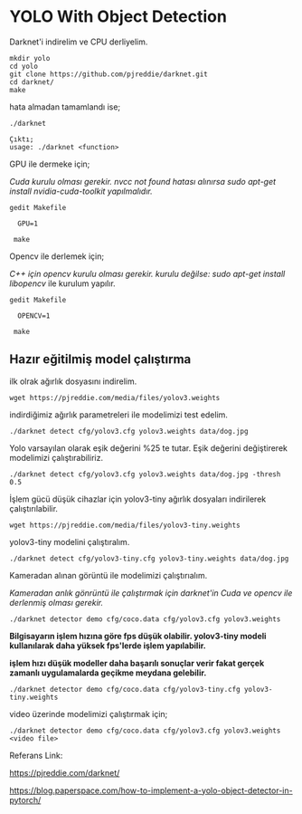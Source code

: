 # YOLO With Object Detection

Darknet'i indirelim ve CPU derliyelim.

    mkdir yolo
    cd yolo
    git clone https://github.com/pjreddie/darknet.git
    cd darknet/
    make

hata almadan tamamlandı ise;
  
    ./darknet
    
    Çıktı;
    usage: ./darknet <function>

GPU ile dermeke için;

*Cuda kurulu olması gerekir. nvcc not found hatası alınırsa sudo apt-get install nvidia-cuda-toolkit yapılmalıdır.*

    gedit Makefile 
    
      GPU=1
      
     make
     
Opencv ile derlemek için;

*C++ için opencv kurulu olması gerekir. kurulu değilse: sudo apt-get install libopencv* ile kurulum yapılır.

    gedit Makefile 
    
      OPENCV=1  
      
     make
    
## Hazır eğitilmiş model çalıştırma

ilk olrak ağırlık dosyasını indirelim.
   
    wget https://pjreddie.com/media/files/yolov3.weights
    
indirdiğimiz ağırlık parametreleri ile modelimizi test edelim.

    ./darknet detect cfg/yolov3.cfg yolov3.weights data/dog.jpg
    
Yolo varsayılan olarak eşik değerini %25 te tutar. Eşik değerini değiştirerek modelimizi çalıştırabiliriz.

    ./darknet detect cfg/yolov3.cfg yolov3.weights data/dog.jpg -thresh 0.5

İşlem gücü düşük cihazlar için yolov3-tiny ağırlık dosyaları indirilerek çalıştırılabilir.

    wget https://pjreddie.com/media/files/yolov3-tiny.weights

yolov3-tiny modelini çalıştıralım.

    ./darknet detect cfg/yolov3-tiny.cfg yolov3-tiny.weights data/dog.jpg

Kameradan alınan görüntü ile modelimizi çalıştırıalım.

*Kameradan anlık gönrüntü ile çalıştırmak için darknet'in Cuda ve opencv ile derlenmiş olması gerekir.*

    ./darknet detector demo cfg/coco.data cfg/yolov3.cfg yolov3.weights

**Bilgisayarın işlem hızına göre fps düşük olabilir. yolov3-tiny modeli kullanılarak daha yüksek fps'lerde işlem yapılabilir.**

**işlem hızı düşük modeller daha başarılı sonuçlar verir fakat gerçek zamanlı uygulamalarda geçikme meydana gelebilir.**

    ./darknet detector demo cfg/coco.data cfg/yolov3-tiny.cfg yolov3-tiny.weights

video üzerinde modelimizi çalıştırmak için;

    ./darknet detector demo cfg/coco.data cfg/yolov3.cfg yolov3.weights <video file>
   



Referans Link:

https://pjreddie.com/darknet/

https://blog.paperspace.com/how-to-implement-a-yolo-object-detector-in-pytorch/
